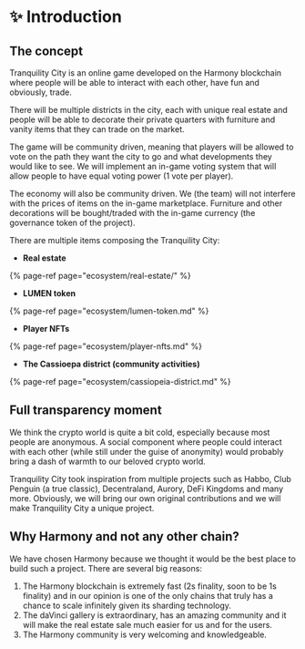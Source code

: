 # ✨ Introduction

## The concept

Tranquility City is an online game developed on the Harmony blockchain where people will be able to interact with each other, have fun and obviously, trade.

There will be multiple districts in the city, each with unique real estate and people will be able to decorate their private quarters with furniture and vanity items that they can trade on the market.

The game will be community driven, meaning that players will be allowed to vote on the path they want the city to go and what developments they would like to see. We will implement an in-game voting system that will allow people to have equal voting power \(1 vote per player\).

The economy will also be community driven. We \(the team\) will not interfere with the prices of items on the in-game marketplace. Furniture and other decorations will be bought/traded with the in-game currency \(the governance token of the project\).

There are multiple items composing the Tranquility City:

* **Real estate**

{% page-ref page="ecosystem/real-estate/" %}

* **LUMEN token**

{% page-ref page="ecosystem/lumen-token.md" %}

* **Player NFTs**

{% page-ref page="ecosystem/player-nfts.md" %}

* **The Cassioepa district \(community activities\)**

{% page-ref page="ecosystem/cassiopeia-district.md" %}

## Full transparency moment

We think the crypto world is quite a bit cold, especially because most people are anonymous. A social component where people could interact with each other \(while still under the guise of anonymity\) would probably bring a dash of warmth to our beloved crypto world.

Tranquility City took inspiration from multiple projects such as Habbo, Club Penguin \(a true classic\), Decentraland, Aurory, DeFi Kingdoms and many more. Obviously, we will bring our own original contributions and we will make Tranquility City a unique project.

## Why Harmony and not any other chain?

We have chosen Harmony because we thought it would be the best place to build such a project. There are several big reasons:

1. The Harmony blockchain is extremely fast \(2s finality, soon to be 1s finality\) and in our opinion is one of the only chains that truly has a chance to scale infinitely given its sharding technology.
2. The daVinci gallery is extraordinary, has an amazing community and it will make the real estate sale much easier for us and for the users.
3. The Harmony community is very welcoming and knowledgeable.





